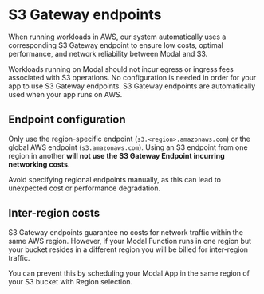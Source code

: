 # S3 Gateway endpoints

When running workloads in AWS, our system automatically uses a corresponding
S3 Gateway endpoint to ensure low costs, optimal performance, and network
reliability between Modal and S3.

Workloads running on Modal should not incur egress or ingress fees associated
with S3 operations. No configuration is needed in order for your app to use S3
Gateway endpoints. S3 Gateway endpoints are automatically used when your app
runs on AWS.

## Endpoint configuration

Only use the region-specific endpoint (`s3.<region>.amazonaws.com`) or the
global AWS endpoint (`s3.amazonaws.com`). Using an S3 endpoint from one region
in another **will not use the S3 Gateway Endpoint incurring networking
costs**.

Avoid specifying regional endpoints manually, as this can lead to unexpected
cost or performance degradation.

## Inter-region costs

S3 Gateway endpoints guarantee no costs for network traffic within the same
AWS region. However, if your Modal Function runs in one region but your bucket
resides in a different region you will be billed for inter-region traffic.

You can prevent this by scheduling your Modal App in the same region of your
S3 bucket with Region selection.

